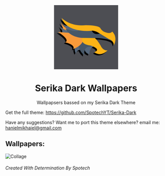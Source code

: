 <p align="center"><img src="https://raw.githubusercontent.com/SpotechYT/Serika-Dark/main/Logo.jpg" height="200"></p>
<h1 align="center">Serika Dark Wallpapers</h1>
<p align="center">Wallpapsers bassed on my Serika Dark Theme</p>

Get the full theme: https://github.com/SpotechYT/Serika-Dark

Have any suggestions? Want me to port this theme elsewhere? email me: hanielmikhaiel@gmail.com

## Wallpapers:

![Collage](https://raw.githubusercontent.com/SpotechYT/serika-dark-wallpapers/main/Collage.jpg)


###### Created With Determination By Spotech
